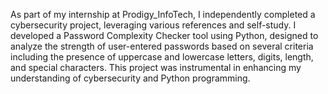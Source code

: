 As part of my internship at Prodigy_InfoTech, I independently completed a cybersecurity project, leveraging various references and self-study. I developed a Password Complexity Checker tool using Python, designed to analyze the strength of user-entered passwords based on several criteria including the presence of uppercase and lowercase letters, digits, length, and special characters. This project was instrumental in enhancing my understanding of cybersecurity and Python programming.
